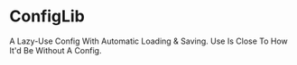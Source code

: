 # ConfigLib
A Lazy-Use Config With Automatic Loading &amp; Saving. Use Is Close To How It'd Be Without A Config.
